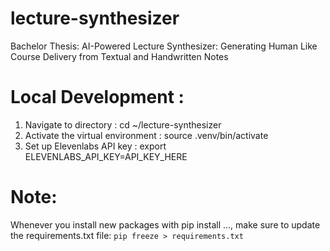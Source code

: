 # lecture-synthesizer
Bachelor Thesis: AI-Powered Lecture Synthesizer: Generating Human Like Course Delivery from Textual and Handwritten Notes

# Local Development : 
1. Navigate to directory : cd ~/lecture-synthesizer
2. Activate the virtual environment : source .venv/bin/activate
3. Set up Elevenlabs API key : export ELEVENLABS_API_KEY=API_KEY_HERE

# Note: 
Whenever you install new packages with pip install ..., make sure to update the requirements.txt file:
`pip freeze > requirements.txt`

